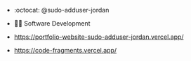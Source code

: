 - :octocat: @sudo-adduser-jordan
- :mage_man: Software Development 

- https://portfolio-website-sudo-adduser-jordan.vercel.app/
- https://code-fragments.vercel.app/
